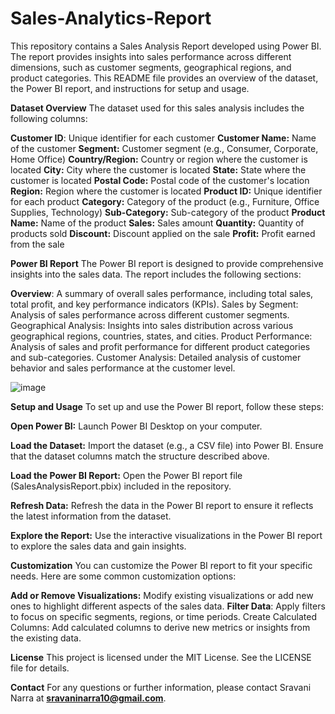 # Sales-Analytics-Report

This repository contains a Sales Analysis Report developed using Power BI. The report provides insights into sales performance across different dimensions, such as customer segments, geographical regions, and product categories. This README file provides an overview of the dataset, the Power BI report, and instructions for setup and usage.

**Dataset Overview**
The dataset used for this sales analysis includes the following columns:

**Customer ID**: Unique identifier for each customer
**Customer Name:** Name of the customer
**Segment:** Customer segment (e.g., Consumer, Corporate, Home Office)
**Country/Region:** Country or region where the customer is located
**City:** City where the customer is located
**State:** State where the customer is located
**Postal Code:** Postal code of the customer's location
**Region:** Region where the customer is located
**Product ID:** Unique identifier for each product
**Category:** Category of the product (e.g., Furniture, Office Supplies, Technology)
**Sub-Category:** Sub-category of the product
**Product Name:** Name of the product
**Sales:** Sales amount
**Quantity:** Quantity of products sold
**Discount:** Discount applied on the sale
**Profit:** Profit earned from the sale

**Power BI Report**
The Power BI report is designed to provide comprehensive insights into the sales data. The report includes the following sections:

**Overview**: A summary of overall sales performance, including total sales, total profit, and key performance indicators (KPIs).
Sales by Segment: Analysis of sales performance across different customer segments.
Geographical Analysis: Insights into sales distribution across various geographical regions, countries, states, and cities.
Product Performance: Analysis of sales and profit performance for different product categories and sub-categories.
Customer Analysis: Detailed analysis of customer behavior and sales performance at the customer level.

![image](https://github.com/SravaniNarra/Sales-Analytics-Report/assets/9262916/dfd356f9-2ae2-4354-a471-fb3293cdd6c0)


**Setup and Usage**
To set up and use the Power BI report, follow these steps:

**Open Power BI:** Launch Power BI Desktop on your computer.

**Load the Dataset:** Import the dataset (e.g., a CSV file) into Power BI. Ensure that the dataset columns match the structure described above.

**Load the Power BI Report:** Open the Power BI report file (SalesAnalysisReport.pbix) included in the repository.

**Refresh Data:** Refresh the data in the Power BI report to ensure it reflects the latest information from the dataset.

**Explore the Report:** Use the interactive visualizations in the Power BI report to explore the sales data and gain insights.

**Customization**
You can customize the Power BI report to fit your specific needs. Here are some common customization options:

**Add or Remove Visualizations:** Modify existing visualizations or add new ones to highlight different aspects of the sales data.
**Filter Data**: Apply filters to focus on specific segments, regions, or time periods.
Create Calculated Columns: Add calculated columns to derive new metrics or insights from the existing data.


**License**
This project is licensed under the MIT License. See the LICENSE file for details.

**Contact**
For any questions or further information, please contact Sravani Narra at **sravaninarra10@gmail.com**.
